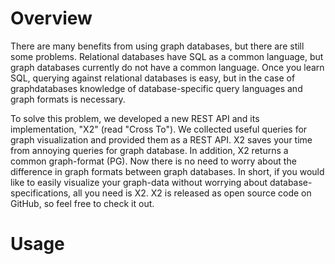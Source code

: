 # Overview

There are many benefits from using graph databases, but there are still some problems.
Relational databases have SQL as a common language, but graph databases currently do not have a common language.
Once you learn SQL, querying against relational databases is easy, but in the case of graphdatabases knowledge of database-specific query languages and graph formats is necessary.

To solve this problem, we developed a new REST API and its implementation, "X2" (read "Cross To"). 
We collected useful queries for graph visualization and provided them as a REST API. X2 saves your time from annoying queries for graph database. In addition, X2 returns a common graph-format (PG). 
Now there is no need to worry about the difference in graph formats between graph databases. 
In short, if you would like to easily visualize your graph-data without worrying about database-specifications, all you need is X2. X2 is released as open source code on GitHub, so feel free to check it out.

# Usage

